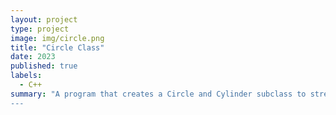 ```yaml
---
layout: project
type: project
image: img/circle.png
title: "Circle Class"
date: 2023
published: true
labels:
  - C++
summary: "A program that creates a Circle and Cylinder subclass to streamline mathematical calculations involving these shapes. Operations include calculating surface area and volume.
---
```

